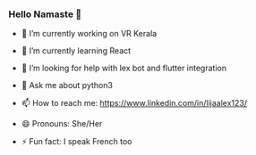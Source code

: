 ### Hello Namaste 👋

<!--
**LijaAlex12/LijaAlex12** is a ✨ _special_ ✨ repository because its `README.md` (this file) appears on your GitHub profile.

Here are some ideas to get you started:
-->

- 🔭 I’m currently working on VR Kerala
- 🌱 I’m currently learning React

- 🤔 I’m looking for help with lex bot and flutter integration
- 💬 Ask me about python3
- 📫 How to reach me: https://www.linkedin.com/in/lijaalex123/
- 😄 Pronouns: She/Her
- ⚡ Fun fact: I speak French too


